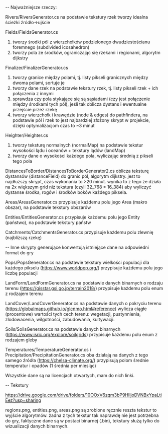 -- Najważniejsze rzeczy:

Rivers/RiversGenerator.cs
na podstawie tekstury rzek tworzy idealna ścieżki źródło->ujście

Fields/FieldsGenerator.cs
1. tworzy środki pól z wierzchołków podzielonego dwudziestościanu foremnego (subdivided icosahedron)
2. tworzy pola ze środków, ograniczając się rzekami i regionami, algorytm dijkstry

Finalizer/FinalizerGenerator.cs
1. tworzy granice między polami, tj. listy pikseli granicznych między dwoma polami, sortuje je
2. tworzy dane rzek na podstawie tekstury rzek, tj. listy pikseli rzek + ich połączenia z innymi
3. sprawdza czy pola stykające się są sąsiadami (czy jest połączenie między środkami tych pól), jeśli tak oblicza dystans i ewentualne przejście przez rzekę
4. tworzy wierzchołk i krawędzie (node & edges) do pathfindera, na podstawie pól i rzek
to jest najbardziej złożony skrypt w projekcie, dzięki optymalizacjom czas to ~3 minut

Heighter/Heighter.cs
1. tworzy teksturę normalnych (normalMap) na podstawie tekstur wysokości lądu i oceanów + tekstury lądów (landMap)
2. tworzy dane o wysokości każdego pola, wyliczając średnią z pikseli tego pola

DistancesToBorder/DistancesToBorderGenerator2.cs
oblicza teksturę dystansów (distanceField) do granic pól, algorytm dijkstry.
jest to najdłuższy skrypt, czas wykonania to >20 minut.
wynika to z tego że działa na 2x większym grid niż tekstura (czyli 32_768 * 16_384)
aby wyliczyć dystanse środka, rogów i środków boków każdego piksela.

Areas/AreasGenerator.cs
przypisuje każdemu polu jego Area (makro obszar), na podstawie tekstury obszarów

Entities/EntitiesGenerator.cs
przypisuje każdemu polu jego Entity (państwo), na podstawie tekstury państw

Catchments/CatchmentsGenerator.cs
przypisuje każdemu polu zlewnię (najbliższą rzekę)

-- Inne skrypty generujące konwertują istniejące dane na odpowiedni format do gry

Pops/PopsGenerator.cs
na podstawie tekstury wielkości populacji dla każdego pikselu (https://www.worldpop.org/)
przypisuje każdemu polu jego liczbę populacji

LandForm/LandFormGenerator.cs
na podstawie danych binarnych o rodzaju terenu (https://gisstar.gsi.go.jp/terrain2018/)
przypisuje każdemu polu enum z rodzajem terenu

LandCover/LandCoverGenerator.cs
na podstawie danych o pokryciu terenu (https://globalmaps.github.io/glcnmo.html#reference)
wylicza ciągłe (procentowe) wartości tych cech terenu: wegetacji, pustynnienia, zlodowacenia, wilgotności, zabudowania, kultywacji.

Soils/SoilsGenerator.cs
na podstawie danych binarnych (https://www.isric.org/explore/soilgrids)
przypisuje każdemu polu enum z rodzajem gleby

Temperatures/TemperatureGenerator.cs i Precipitation/PrecipitationGenerator.cs
oba działają na danych z tego samego źródła (https://chelsa-climate.org/)
przypisują polom średnie temperatur i opadów (1 średnia per miesiąc)

Wszystkie dane są na licencjach otwartych, mam do nich linki.

-- Tekstury

https://drive.google.com/drive/folders/10OOxV6zqm3bP9HIljoDVNBxYpaLtiEez?usp=sharing

regions.png, entities.png, areas.png są zrobione ręcznie
reszta tekstur to wyjście algorytmów.
żadna z tych tekstur tak naprawdę nie jest potrzebna do gry, faktyczne dane są w postaci binarnej (.bin),
tekstury służą tylko do wizualizacji danych binarnych.
